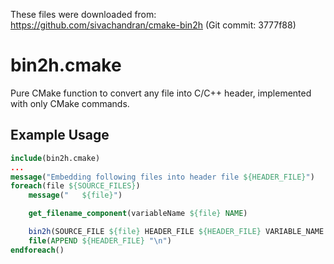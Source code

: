 These files were downloaded from: https://github.com/sivachandran/cmake-bin2h
(Git commit: 3777f88)


# bin2h.cmake
Pure CMake function to convert any file into C/C++ header, implemented with only CMake commands.

## Example Usage
```cmake
include(bin2h.cmake)
...
message("Embedding following files into header file ${HEADER_FILE}")
foreach(file ${SOURCE_FILES})
    message("   ${file}")

    get_filename_component(variableName ${file} NAME)

    bin2h(SOURCE_FILE ${file} HEADER_FILE ${HEADER_FILE} VARIABLE_NAME ${variableName} APPEND NULL_TERMINATE)
    file(APPEND ${HEADER_FILE} "\n")
endforeach()
```
